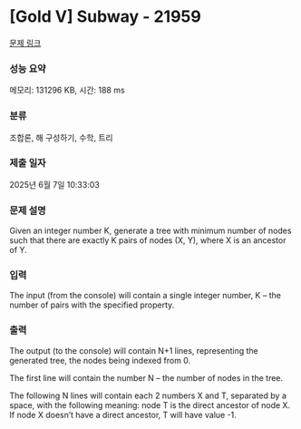 # [Gold V] Subway - 21959 

[문제 링크](https://www.acmicpc.net/problem/21959) 

### 성능 요약

메모리: 131296 KB, 시간: 188 ms

### 분류

조합론, 해 구성하기, 수학, 트리

### 제출 일자

2025년 6월 7일 10:33:03

### 문제 설명

<p>Given an integer number K, generate a tree with minimum number of nodes such that there are exactly K pairs of nodes (X, Y), where X is an ancestor of Y.</p>

### 입력 

 <p>The input (from the console) will contain a single integer number, K – the number of pairs with the specified property.</p>

### 출력 

 <p>The output (to the console) will contain N+1 lines, representing the generated tree, the nodes being indexed from 0.</p>

<p>The first line will contain the number N – the number of nodes in the tree.</p>

<p>The following N lines will contain each 2 numbers X and T, separated by a space, with the following meaning: node T is the direct ancestor of node X. If node X doesn’t have a direct ancestor, T will have value -1.</p>


